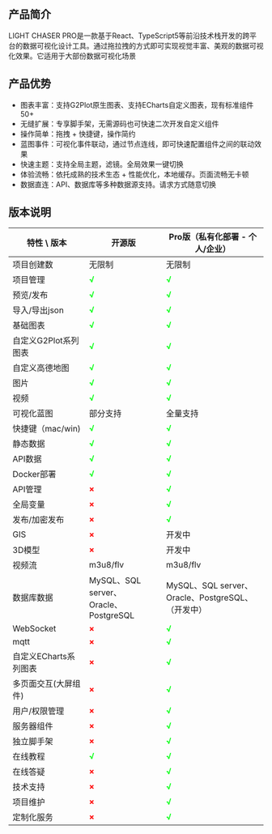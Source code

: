 ## 产品简介

LIGHT CHASER PRO是一款基于React、TypeScript5等前沿技术栈开发的跨平台的数据可视化设计工具。通过拖拉拽的方式即可实现视觉丰富、美观的数据可视化效果。它适用于大部份数据可视化场景

## 产品优势

- 图表丰富：支持G2Plot原生图表、支持ECharts自定义图表，现有标准组件50+
- 无缝扩展：专享脚手架，无需源码也可快速二次开发自定义组件
- 操作简单：拖拽 + 快捷键，操作简约
- 蓝图事件：可视化事件联动，通过节点连线，即可快速配置组件之间的联动效果
- 快速主题：支持全局主题，滤镜。全局效果一键切换
- 体验流畅：依托成熟的技术生态 + 性能优化，本地缓存。页面流畅无卡顿
- 数据直连：API、数据库等多种数据源支持。请求方式随意切换

## 版本说明

| 特性 \ 版本        | 开源版                                          | Pro版（私有化部署 - 个人/企业）                           |
|----------------|----------------------------------------------|-----------------------------------------------|
| 项目创建数          | 无限制                                          | 无限制                                           |
| 项目管理           | <span style="color:#00FF10FF"><b>√</b><span> | <span style="color:#00FF10FF"><b>√</b><span>  |
| 预览/发布          | <span style="color:#00FF10FF"><b>√</b><span> | <span style="color:#00FF10FF"><b>√</b><span>  |
| 导入/导出json      | <span style="color:#00FF10FF"><b>√</b><span> | <span style="color:#00FF10FF"><b>√</b><span>  |
| 基础图表           | <span style="color:#00FF10FF"><b>√</b><span> | <span style="color:#00FF10FF"><b>√</b><span>  |
| 自定义G2Plot系列图表  | <span style="color:#00FF10FF"><b>√</b><span> | <span style="color:#00FF10FF"><b>√</b><span>  |
| 自定义高德地图        | <span style="color:#00FF10FF"><b>√</b><span> | <span style="color:#00FF10FF"><b>√</b><span>  |
| 图片             | <span style="color:#00FF10FF"><b>√</b><span> | <span style="color:#00FF10FF"><b>√</b><span>  |
| 视频             | <span style="color:#00FF10FF"><b>√</b><span> | <span style="color:#00FF10FF"><b>√</b><span>  |
| 可视化蓝图          | 部分支持                                         | 全量支持                                          |
| 快捷键（mac/win)   | <span style="color:#00FF10FF"><b>√</b><span> | <span style="color:#00FF10FF"><b>√</b><span>  |
| 静态数据           | <span style="color:#00FF10FF"><b>√</b><span> | <span style="color:#00FF10FF"><b>√</b><span>  |
| API数据          | <span style="color:#00FF10FF"><b>√</b><span> | <span style="color:#00FF10FF"><b>√</b><span>  |
| Docker部署       | <span style="color:#00FF10FF"><b>√</b><span> | <span style="color:#00FF10FF"><b>√</b><span>  |
| API管理          | <span style="color:#FF0000FF"><b>×</b><span> | <span style="color:#00FF10FF"><b>√</b><span>  |
| 全局变量           | <span style="color:#FF0000FF"><b>×</b><span> | <span style="color:#00FF10FF"><b>√</b><span>  |
| 发布/加密发布        | <span style="color:#FF0000FF"><b>×</b><span> | <span style="color:#00FF10FF"><b>√</b><span>  |
| GIS            | <span style="color:#FF0000FF"><b>×</b><span> | 开发中                                           |
| 3D模型           | <span style="color:#FF0000FF"><b>×</b><span> | 开发中                                           |
| 视频流            | m3u8/flv                                     | m3u8/flv                                      |
| 数据库数据          | MySQL、SQL server、<br/>Oracle、PostgreSQL      | MySQL、SQL server、<br/>Oracle、PostgreSQL、（开发中） |
| WebSocket      | <span style="color:#FF0000FF"><b>×</b><span> | <span style="color:#00FF10FF"><b>√</b><span>  |
| mqtt           | <span style="color:#FF0000FF"><b>×</b><span> | <span style="color:#00FF10FF"><b>√</b><span>  |
| 自定义ECharts系列图表 | <span style="color:#FF0000FF"><b>×</b><span> | <span style="color:#00FF10FF"><b>√</b><span>  |
| 多页面交互(大屏组件)    | <span style="color:#FF0000FF"><b>×</b><span> | <span style="color:#00FF10FF"><b>√</b><span>  |
| 用户/权限管理        | <span style="color:#FF0000FF"><b>×</b><span> | <span style="color:#00FF10FF"><b>√</b><span>  |
| 服务器组件          | <span style="color:#FF0000FF"><b>×</b><span> | <span style="color:#00FF10FF"><b>√</b><span>  |
| 独立脚手架          | <span style="color:#FF0000FF"><b>×</b><span> | <span style="color:#00FF10FF"><b>√</b><span>  |
| 在线教程           | <span style="color:#00FF10FF"><b>√</b><span> | <span style="color:#00FF10FF"><b>√</b><span>  |
| 在线答疑           | <span style="color:#FF0000FF"><b>×</b><span> | <span style="color:#00FF10FF"><b>√</b><span>  |
| 技术支持           | <span style="color:#FF0000FF"><b>×</b><span> | <span style="color:#00FF10FF"><b>√</b><span>  |
| 项目维护           | <span style="color:#FF0000FF"><b>×</b><span> | <span style="color:#00FF10FF"><b>√</b><span>  |
| 定制化服务          | <span style="color:#FF0000FF"><b>×</b><span> | <span style="color:#00FF10FF"><b>√</b><span>  |
